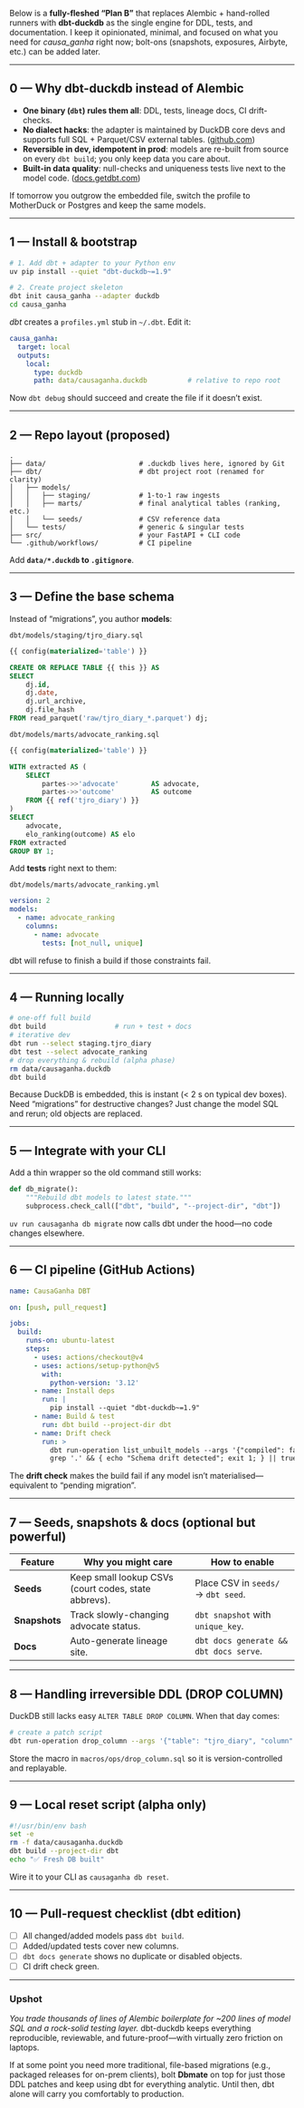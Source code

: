 Below is a **fully-fleshed “Plan B”** that replaces Alembic + hand-rolled runners with **dbt-duckdb** as the single engine for DDL, tests, and documentation.
I keep it opinionated, minimal, and focused on what you need for *causa\_ganha* right now; bolt-ons (snapshots, exposures, Airbyte, etc.) can be added later.

---

## 0 — Why dbt-duckdb instead of Alembic

* **One binary (`dbt`) rules them all**: DDL, tests, lineage docs, CI drift-checks.
* **No dialect hacks**: the adapter is maintained by DuckDB core devs and supports full SQL + Parquet/CSV external tables. ([github.com][1])
* **Reversible in dev, idempotent in prod**: models are re-built from source on every `dbt build`; you only keep data you care about.
* **Built-in data quality**: null-checks and uniqueness tests live next to the model code. ([docs.getdbt.com][2])

If tomorrow you outgrow the embedded file, switch the profile to MotherDuck or Postgres and keep the same models.

---

## 1 — Install & bootstrap

```bash
# 1. Add dbt + adapter to your Python env
uv pip install --quiet "dbt-duckdb~=1.9"

# 2. Create project skeleton
dbt init causa_ganha --adapter duckdb
cd causa_ganha
```

*dbt* creates a `profiles.yml` stub in `~/.dbt`. Edit it:

```yaml
causa_ganha:
  target: local
  outputs:
    local:
      type: duckdb
      path: data/causaganha.duckdb          # relative to repo root
```

Now `dbt debug` should succeed and create the file if it doesn’t exist.

---

## 2 — Repo layout (proposed)

```
.
├── data/                       # .duckdb lives here, ignored by Git
├── dbt/                        # dbt project root (renamed for clarity)
│   ├── models/
│   │   ├── staging/            # 1-to-1 raw ingests
│   │   ├── marts/              # final analytical tables (ranking, etc.)
│   │   └── seeds/              # CSV reference data
│   └── tests/                  # generic & singular tests
├── src/                        # your FastAPI + CLI code
└── .github/workflows/          # CI pipeline
```

Add **`data/*.duckdb` to `.gitignore`**.

---

## 3 — Define the base schema

Instead of “migrations”, you author **models**:

`dbt/models/staging/tjro_diary.sql`

```sql
{{ config(materialized='table') }}

CREATE OR REPLACE TABLE {{ this }} AS
SELECT
    dj.id,
    dj.date,
    dj.url_archive,
    dj.file_hash
FROM read_parquet('raw/tjro_diary_*.parquet') dj;
```

`dbt/models/marts/advocate_ranking.sql`

```sql
{{ config(materialized='table') }}

WITH extracted AS (
    SELECT
        partes->>'advocate'        AS advocate,
        partes->>'outcome'         AS outcome
    FROM {{ ref('tjro_diary') }}
)
SELECT
    advocate,
    elo_ranking(outcome) AS elo
FROM extracted
GROUP BY 1;
```

Add **tests** right next to them:

`dbt/models/marts/advocate_ranking.yml`

```yaml
version: 2
models:
  - name: advocate_ranking
    columns:
      - name: advocate
        tests: [not_null, unique]
```

dbt will refuse to finish a build if those constraints fail.

---

## 4 — Running locally

```bash
# one-off full build
dbt build                 # run + test + docs
# iterative dev
dbt run --select staging.tjro_diary
dbt test --select advocate_ranking
# drop everything & rebuild (alpha phase)
rm data/causaganha.duckdb
dbt build
```

Because DuckDB is embedded, this is instant (< 2 s on typical dev boxes).
Need “migrations” for destructive changes? Just change the model SQL and rerun; old objects are replaced.

---

## 5 — Integrate with your CLI

Add a thin wrapper so the old command still works:

```python
def db_migrate():
    """Rebuild dbt models to latest state."""
    subprocess.check_call(["dbt", "build", "--project-dir", "dbt"])
```

`uv run causaganha db migrate` now calls dbt under the hood—no code changes elsewhere.

---

## 6 — CI pipeline (GitHub Actions)

```yaml
name: CausaGanha DBT

on: [push, pull_request]

jobs:
  build:
    runs-on: ubuntu-latest
    steps:
      - uses: actions/checkout@v4
      - uses: actions/setup-python@v5
        with:
          python-version: '3.12'
      - name: Install deps
        run: |
          pip install --quiet "dbt-duckdb~=1.9"
      - name: Build & test
        run: dbt build --project-dir dbt
      - name: Drift check
        run: >
          dbt run-operation list_unbuilt_models --args '{"compiled": false}' |
          grep '.' && { echo "Schema drift detected"; exit 1; } || true
```

The **drift check** makes the build fail if any model isn’t materialised—equivalent to “pending migration”.

---

## 7 — Seeds, snapshots & docs (optional but powerful)

| Feature       | Why you might care                                   | How to enable                          |
| ------------- | ---------------------------------------------------- | -------------------------------------- |
| **Seeds**     | Keep small lookup CSVs (court codes, state abbrevs). | Place CSV in `seeds/` → `dbt seed`.    |
| **Snapshots** | Track slowly-changing advocate status.               | `dbt snapshot` with `unique_key`.      |
| **Docs**      | Auto-generate lineage site.                          | `dbt docs generate && dbt docs serve`. |

---

## 8 — Handling irreversible DDL (DROP COLUMN)

DuckDB still lacks easy `ALTER TABLE DROP COLUMN`. When that day comes:

```bash
# create a patch script
dbt run-operation drop_column --args '{"table": "tjro_diary", "column": "foo"}'
```

Store the macro in `macros/ops/drop_column.sql` so it is version-controlled and replayable.

---

## 9 — Local reset script (alpha only)

```bash
#!/usr/bin/env bash
set -e
rm -f data/causaganha.duckdb
dbt build --project-dir dbt
echo "✅ Fresh DB built"
```

Wire it to your CLI as `causaganha db reset`.

---

## 10 — Pull-request checklist (dbt edition)

* [ ] All changed/added models pass `dbt build`.
* [ ] Added/updated tests cover new columns.
* [ ] `dbt docs generate` shows no duplicate or disabled objects.
* [ ] CI drift check green.

---

### Upshot

*You trade thousands of lines of Alembic boilerplate for \~200 lines of model SQL and a rock-solid testing layer.*
dbt-duckdb keeps everything reproducible, reviewable, and future-proof—with virtually zero friction on laptops.

If at some point you need more traditional, file-based migrations (e.g., packaged releases for on-prem clients), bolt **Dbmate** on top for just those DDL patches and keep using dbt for everything analytic. Until then, dbt alone will carry you comfortably to production.

[1]: https://github.com/duckdb/dbt-duckdb?utm_source=chatgpt.com "dbt (http://getdbt.com) adapter for DuckDB (http://duckdb.org) - GitHub"
[2]: https://docs.getdbt.com/docs/core/connect-data-platform/duckdb-setup?utm_source=chatgpt.com "DuckDB setup | dbt Developer Hub - dbt Docs"
